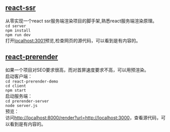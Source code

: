 ## [react-ssr](https://github.com/Ihtml/react-ssr/tree/master/server)
从零实现一个react ssr服务端渲染项目的脚手架,熟悉react服务端渲染原理。   
`cd server`     
`npm install`   
`npm run dev`   
打开[localhost:3001](http://localhost:3001)预览,检查网页的源代码，可以看到是有内容的。    

## [react-prerender](https://github.com/Ihtml/react-ssr/tree/master/react-prerender-demo)
如果一个项目对SEO要求很高，而对首屏速度要求不高，可以用预渲染。     
启动客户端：    
`cd react-prerender-demo`   
`cd client`     
`npm start`     
启动服务端：    
`cd prerender-server`       
`node server.js`    
预览：  
访问[http://localhost:8000/render?url=http://localhost:3000](http://localhost:8000/render?url=http://localhost:3000)，查看源代码，可以看到是有内容的。